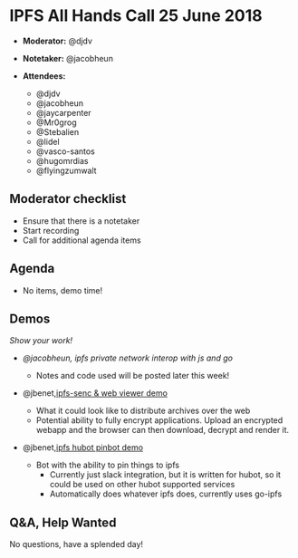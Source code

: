 # IPFS All Hands Call 25 June 2018

-   **Moderator:** @djdv
-   **Notetaker:** @jacobheun
-   **Attendees:**

    -   @djdv
    -   @jacobheun
    -   @jaycarpenter
    -   @Mr0grog
    -   @Stebalien
    -   @lidel
    -   @vasco-santos
    -   @hugomrdias
    -   @flyingzumwalt

## Moderator checklist

-   Ensure that there is a notetaker
-   Start recording
-   Call for additional agenda items

## Agenda

-   No items, demo time!

## Demos

_Show your work!_

-   _@jacobheun, ipfs private network interop with js and go_
    -   Notes and code used will be posted later this week!

-   @jbenet,[ipfs-senc & web viewer demo](https://github.com/jbenet/ipfs-senc/tree/master/web)
    -   What it could look like to distribute archives over the web
    -   Potential ability to fully encrypt applications. Upload an encrypted webapp and the browser can then download, decrypt and render it.

-   @jbenet,[ipfs hubot pinbot demo](https://github.com/ipfs/ipfs-hubot)
    -   Bot with the ability to pin things to ipfs
        -   Currently just slack integration, but it is written for hubot, so it could be used on other hubot supported services
        -   Automatically does whatever ipfs does, currently uses go-ipfs


## Q&A, Help Wanted

No questions, have a splended day!
